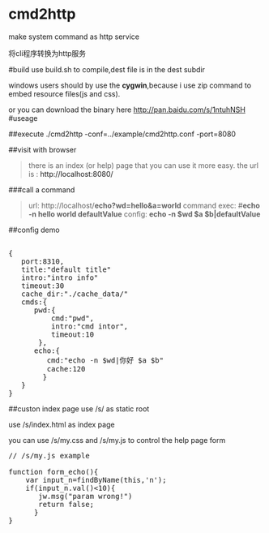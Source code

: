 cmd2http
=========
make system command as http service

将cli程序转换为http服务



#build
use build.sh to compile,dest file is in the dest subdir

windows users should by use the <b>cygwin</b>,because i use zip command to embed resource files(js and css).

or you can download the binary here <http://pan.baidu.com/s/1ntuhNSH>
#useage

##execute
./cmd2http -conf=../example/cmd2http.conf -port=8080

##visit with browser
> there is an index (or help) page that you can use it more easy.
> the url is : <a>http://localhost:8080/</a>

###call a command

> url: http://localhost/<b>echo?wd=hello&a=world</b> 
> command exec: #<b>echo -n hello world defaultValue</b> 
> config: <b>echo -n $wd $a $b|defaultValue </b>


##config demo
<pre>    
{
   port:8310,
   title:"default title"
   intro:"intro info"
   timeout:30
   cache_dir:"./cache_data/"
   cmds:{
      pwd:{
          cmd:"pwd",
          intro:"cmd intor",
          timeout:10
       },
      echo:{
         cmd:"echo -n $wd|你好 $a $b"
         cache:120
        }
   }
}
</pre>

##custon index page
use /s/ as static root

use /s/index.html as index page

you can use /s/my.css and /s/my.js to control the help page form


<pre>
// /s/my.js example

function form_echo(){
    var input_n=findByName(this,'n');
    if(input_n.val()&lt;10){
       jw.msg("param wrong!")
       return false;
      }
}
</pre>



